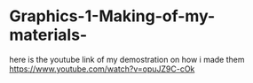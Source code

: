 # Graphics-1-Making-of-my-materials-
here is the youtube link of my demostration on how i made them https://www.youtube.com/watch?v=opuJZ9C-cOk

